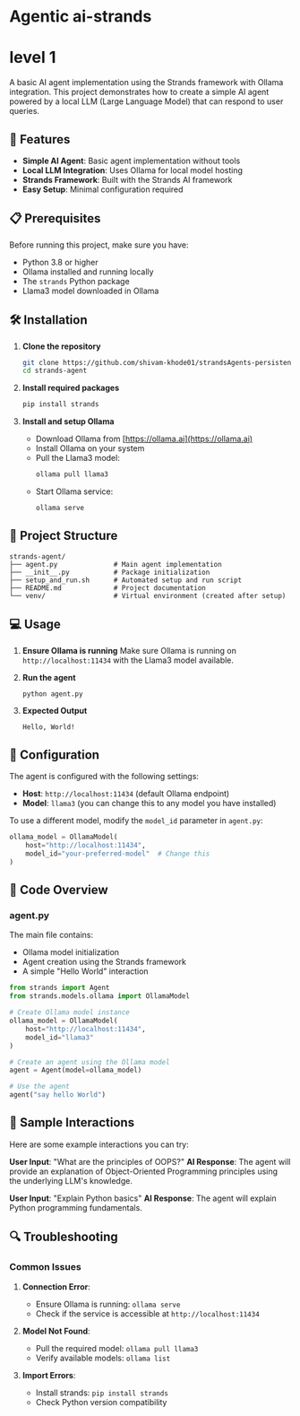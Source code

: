 # Agentic ai-strands
# level 1

A basic AI agent implementation using the Strands framework with Ollama integration. This project demonstrates how to create a simple AI agent powered by a local LLM (Large Language Model) that can respond to user queries.

## 🚀 Features

- **Simple AI Agent**: Basic agent implementation without tools
- **Local LLM Integration**: Uses Ollama for local model hosting
- **Strands Framework**: Built with the Strands AI framework
- **Easy Setup**: Minimal configuration required

## 📋 Prerequisites

Before running this project, make sure you have:

- Python 3.8 or higher
- Ollama installed and running locally
- The `strands` Python package
- Llama3 model downloaded in Ollama

## 🛠️ Installation

1. **Clone the repository**
   ```bash
   git clone https://github.com/shivam-khode01/strandsAgents-persistent.git
   cd strands-agent
   ```

2. **Install required packages**
   ```bash
   pip install strands
   ```

3. **Install and setup Ollama**
   - Download Ollama from [https://ollama.ai](https://ollama.ai)
   - Install Ollama on your system
   - Pull the Llama3 model:
     ```bash
     ollama pull llama3
     ```
   - Start Ollama service:
     ```bash
     ollama serve
     ```

## 📁 Project Structure

```
strands-agent/
├── agent.py              # Main agent implementation
├── __init__.py           # Package initialization
├── setup_and_run.sh      # Automated setup and run script
├── README.md             # Project documentation
└── venv/                 # Virtual environment (created after setup)
```

## 💻 Usage

1. **Ensure Ollama is running**
   Make sure Ollama is running on `http://localhost:11434` with the Llama3 model available.

2. **Run the agent**
   ```bash
   python agent.py
   ```

3. **Expected Output**
   ```
   Hello, World!
   ```

## 🔧 Configuration

The agent is configured with the following settings:

- **Host**: `http://localhost:11434` (default Ollama endpoint)
- **Model**: `llama3` (you can change this to any model you have installed)

To use a different model, modify the `model_id` parameter in `agent.py`:

```python
ollama_model = OllamaModel(
    host="http://localhost:11434",  
    model_id="your-preferred-model"  # Change this
)
```

## 📝 Code Overview

### agent.py
The main file contains:
- Ollama model initialization
- Agent creation using the Strands framework
- A simple "Hello World" interaction

```python
from strands import Agent
from strands.models.ollama import OllamaModel

# Create Ollama model instance
ollama_model = OllamaModel(
    host="http://localhost:11434",  
    model_id="llama3"               
)

# Create an agent using the Ollama model
agent = Agent(model=ollama_model)

# Use the agent
agent("say hello World")
```

## 🎯 Sample Interactions

Here are some example interactions you can try:

**User Input**: "What are the principles of OOPS?"
**AI Response**: The agent will provide an explanation of Object-Oriented Programming principles using the underlying LLM's knowledge.

**User Input**: "Explain Python basics"
**AI Response**: The agent will explain Python programming fundamentals.

## 🔍 Troubleshooting

### Common Issues

1. **Connection Error**: 
   - Ensure Ollama is running: `ollama serve`
   - Check if the service is accessible at `http://localhost:11434`

2. **Model Not Found**:
   - Pull the required model: `ollama pull llama3`
   - Verify available models: `ollama list`

3. **Import Errors**:
   - Install strands: `pip install strands`
   - Check Python version compatibility

